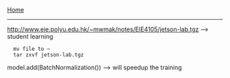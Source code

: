
[Home](./README.md)
***
 http://www.eie.polyu.edu.hk/~mwmak/notes/EIE4105/jetson-lab.tgz --> student learning
 
``` shell
  mv file to ~
  tar zxvf jetson-lab.tgz
```
model.add(BatchNormalization()) --> will speedup the training
